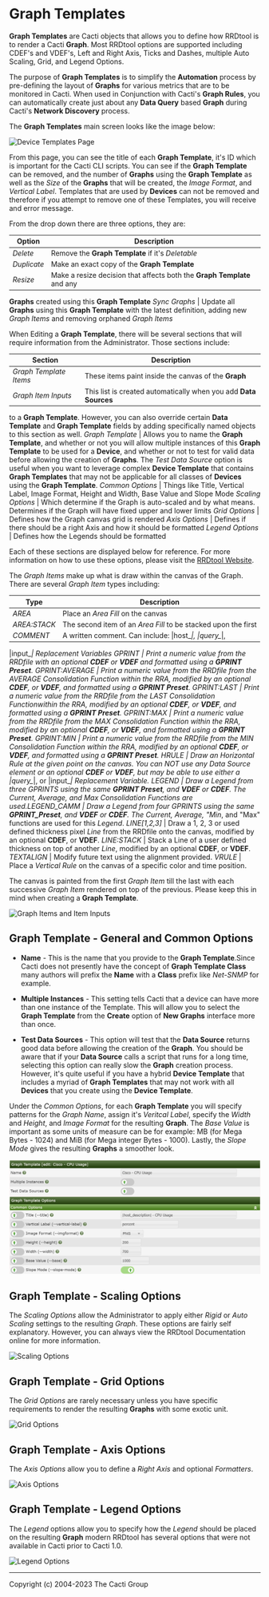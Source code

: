 # Graph Templates

**Graph Templates** are Cacti objects that allows you to define how RRDtool is
to render a Cacti **Graph**.  Most RRDtool options are supported including
CDEF's and VDEF's, Left and Right Axis, Ticks and Dashes, multiple Auto Scaling,
Grid, and Legend Options.

The purpose of **Graph Templates** is to simplify the **Automation** process by
pre-defining the layout of **Graphs** for various metrics that are to be
monitored in Cacti.  When used in Conjunction with Cacti's **Graph Rules**, you
can automatically create just about any **Data Query** based **Graph** during
Cacti's **Network Discovery** process.

The **Graph Templates** main screen looks like the image below:

![Device Templates Page](images/graph-templates1.png)

From this page, you can see the title of each **Graph Template**, it's ID which
is important for the Cacti CLI scripts.  You can see if the **Graph Template**
can be removed, and the number of **Graphs** using the **Graph Template** as
well as the *Size* of the **Graphs** that will be created, the *Image Format*,
and *Vertical Label*.  Templates that are used by **Devices** can not be removed
and therefore if you attempt to remove one of these Templates, you will receive
and error message.

From the drop down there are three options, they are:

Option | Description
--- | ---
*Delete* | Remove the **Graph Template** if it's *Deletable*
*Duplicate* | Make an exact copy of the **Graph Template**
*Resize* | Make a resize decision that affects both the **Graph Template** and any
 **Graphs** created using this **Graph Template**
*Sync Graphs* | Update all **Graphs** using this **Graph Template** with the
latest definition, adding new *Graph Items* and removing orphaned *Graph Items*

When Editing a **Graph Template**, there will be several sections that will
require information from the Administrator.  Those sections include:

Section | Description
--- | ---
*Graph Template Items* | These items paint inside the canvas of the **Graph**
*Graph Item Inputs* | This list is created automatically when you add **Data Sources**
 to a **Graph Template**.  However, you can also override certain **Data Template**
 and **Graph Template** fields by adding specifically named objects to this
section as well.
*Graph Template* | Allows you to name the **Graph Template**, and whether or not
you will allow multiple instances of this **Graph Template** to be used for a
**Device**, and whether or not to test for valid data before allowing the creation
of **Graphs**.  The *Test Data Source* option is useful when you want to leverage
complex **Device Template** that contains **Graph Templates** that may not be applicable
for all classes of **Devices** using the **Graph Template**.
*Common Options* | Things like Title, Vertical Label, Image Format,
 Height and Width, Base Value and Slope Mode
*Scaling Options* | Which determine if the Graph is auto-scaled
and by what means.  Determines if the Graph will have fixed upper and lower limits
*Grid Options* | Defines how the Graph canvas grid is rendered
*Axis Options* | Defines if there should be a right Axis and how it should be formatted
*Legend Options* | Defines how the Legends should be formatted

Each of these sections are displayed below for reference.  For more information
on how to use these options, please visit the [RRDtool
Website](http://RRDtool.org).

The *Graph Items* make up what is draw within the canvas of the Graph.  There
are several *Graph Item* types including:

Type | Description
--- | ---
*AREA* | Place an *Area Fill* on the canvas
*AREA:STACK* | The second item of an *Area Fill* to be stacked upon the first
*COMMENT* | A written comment.  Can include: &#124;host_*&#124;, &#124;query_*&#124;,
 &#124;input_*&#124; *Replacement Variables*
*GPRINT* | Print a numeric value from the RRDfile with an optional **CDEF** or **VDEF**
 and formatted using a **GPRINT Preset**.
*GPRINT:AVERAGE* | Print a numeric value from the RRDfile from the *AVERAGE*
*Consolidation Function* within the RRA, modified by an optional **CDEF**, or **VDEF**,
 and formatted using a **GPRINT Preset**.
*GPRINT:LAST* | Print a numeric value from the RRDfile from the *LAST* *Consolidation
Function*within the RRA, modified by an optional **CDEF**, or **VDEF**,
and formatted using a **GPRINT Preset**.
*GPRINT:MAX* | Print a numeric value from the RRDfile from the *MAX* *Consolidation
Function* within the RRA, modified by an optional **CDEF**, or **VDEF**, and formatted
using a **GPRINT Preset**.
*GPRINT:MIN* | Print a numeric value from the RRDfile from the *MIN* *Consolidation
Function* within the RRA, modified by an optional **CDEF**, or **VDEF**,
and formatted using a **GPRINT Preset**.
*HRULE* | Draw an *Horizontal Rule* at the given point on the canvas.
You can NOT use any Data Source element or an optional **CDEF** or **VDEF**,
but may be able to use either a &#124;query_*&#124;, or &#124;input_*&#124;
*Replacement Variable*.
*LEGEND* | Draw a *Legend* from three *GPRINTS* using the same **GPRINT Preset**,
and **VDEF** or **CDEF**.  The *Current*, *Average*, and *Max* *Consolidation Functions*
are used.*LEGEND_CAMM* | Draw a *Legend* from four *GPRINTS* using the same **GPRINT_Preset**,
and **VDEF** or **CDEF**.  The *Current*, *Average*, "Min*, and "Max"
functions are used for this *Legend*.
*LINE[1,2,3]* | Draw a 1, 2, 3 or used defined thickness pixel *Line* from the
RRDfile onto the canvas, modified by an optional **CDEF**, or **VDEF**.
*LINE:STACK* | Stack a Line of a user defined thickness on top of another *Line*,
modified by an optional **CDEF**, or **VDEF**.
*TEXTALIGN* | Modify future text using the alignment provided.
*VRULE* | Place a *Vertical Rule* on the canvas of a specific color and time position.

The canvas is painted from the first *Graph Item* till the last with each
successive *Graph Item* rendered on top of the previous.  Please keep this in
mind when creating a **Graph Template**.

![Graph Items and Item Inputs](images/graph-templates-edit1.png)

## Graph Template - General and Common Options

- **Name** - This is the name that you provide to the **Graph Template**.Since Cacti
does not presently have the concept of **Graph Template Class** many authors will
prefix the **Name** with a **Class** prefix like *Net-SNMP* for example.

- **Multiple Instances** - This setting tells Cacti that a device can have more
than one instance of the Template.  This will allow you to select the **Graph Template**
from the **Create** option of **New Graphs** interface more than once.

- **Test Data Sources** - This option will test that the **Data Source** returns
good data before allowing the creation of the **Graph**.
You should be aware that if your **Data Source** calls a script that runs
for a long time, selecting this option can really slow the **Graph** creation process.
 However, it's quite useful if you have a hybrid **Device Template** that includes
 a myriad of **Graph Templates** that may not work with all **Devices**
 that you create using the **Device Template**.

Under the *Common Options*, for each **Graph Template** you will specify patterns
for the *Graph Name*, assign it's *Veritcal Label*, specify the *Width* and *Height*,
and *Image Format* for the resulting **Graph**.  The *Base Value* is important
as some units of measure can be for example: MB (for Mega Bytes - 1024) and MiB (for
Mega integer Bytes - 1000).  Lastly, the *Slope Mode* gives the resulting
**Graphs** a smoother look.

![Graph Name and Common Options](images/graph-templates-edit2.png)

## Graph Template - Scaling Options

The *Scaling Options* allow the Administrator to apply either *Rigid* or *Auto
Scaling* settings to the resulting *Graph*.  These options are fairly self
explanatory.  However, you can always view the RRDtool Documentation online for
more information.

![Scaling Options](images/graph-templates-edit3.png)

## Graph Template - Grid Options

The *Grid Options* are rarely necessary unless you have specific requirements to
render the resulting **Graphs** with some exotic unit.

![Grid Options](images/graph-templates-edit4.png)

## Graph Template - Axis Options

The *Axis Options* allow you to define a *Right Axis* and optional *Formatters*.

![Axis Options](images/graph-templates-edit5.png)

## Graph Template - Legend Options

The *Legend* options allow you to specify how the *Legend* should be placed on
the resulting **Graph** modern RRDtool has several options that were not
available in Cacti prior to Cacti 1.0.

![Legend Options](images/graph-templates-edit6.png)

---
Copyright (c) 2004-2023 The Cacti Group
